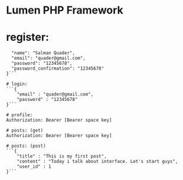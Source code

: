 # Lumen PHP Framework
# register:
```{
  "name": "Salman Quader",
  "email": "quader@gmail.com",
  "password": "12345678",
  "password_confirmation": "12345678"
}```

# login:
```{
    "email" : "quader@gmail.com",
    "password" : "12345678"
}```

# profile:
Authorization: Bearer [Bearer space key]

# posts: (get)
Authorization: Bearer [Bearer space key]

# posts: (post)
```{
    "title" : "This is my first post",
    "content" : "Today i talk about interface. Let's start guys",
    "user_id" : 1
}```
